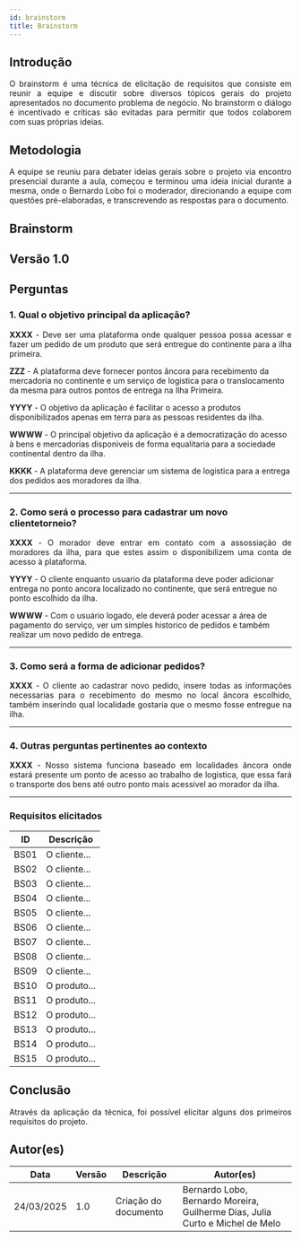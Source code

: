 ```yaml
---
id: brainstorm
title: Brainstorm
---
```

 
## Introdução
<p align = "justify">
O brainstorm é uma técnica de elicitação de requisitos que consiste em reunir a equipe e discutir sobre diversos tópicos gerais do projeto apresentados no documento problema de negócio. No brainstorm o diálogo é incentivado e críticas são evitadas para permitir que todos colaborem com suas próprias ideias.
</p>
 
## Metodologia
<p align = "justify">
A equipe se reuniu para debater ideias gerais sobre o projeto via encontro presencial durante a aula, começou e terminou uma ideia inicial durante a mesma, onde o Bernardo Lobo foi o moderador, direcionando a equipe com questões pré-elaboradas, e transcrevendo as respostas para o documento.
</p>
 
## Brainstorm
 
## Versão 1.0
 
## Perguntas
 
### 1. Qual o objetivo principal da aplicação?
 
<p align = "justify">
<b>XXXX</b> - Deve ser uma plataforma onde qualquer pessoa possa acessar e fazer um pedido de um produto que será entregue do continente para a ilha primeira.
</p>
 
<b>ZZZ</b> - A plataforma deve fornecer pontos âncora para recebimento da mercadoria no continente e um serviço de logistica para o translocamento da mesma para outros pontos de entrega na Ilha Primeira.
 
<b>YYYY</b> - O objetivo da aplicação é facilitar o acesso a produtos disponibilizados apenas em terra para as pessoas residentes da ilha.
 
<b>WWWW</b> - O principal objetivo da aplicação é a democratização do acesso à bens e mercadorias disponiveis de forma equalitaria para a sociedade continental dentro da ilha.
 
<b>KKKK</b> - A plataforma deve gerenciar um sistema de logistica para a entrega dos pedidos aos moradores da ilha.
</p>
 
---
 
### 2. Como será o processo para cadastrar um novo clientetorneio?
 
<p align = "justify">
<b>XXXX</b> - O morador deve entrar em contato com a assossiação de moradores da ilha, para que estes assim o disponibilizem uma conta de acesso à plataforma.
 
<b>YYYY</b> - O cliente enquanto usuario da plataforma deve poder adicionar entrega no ponto ancora localizado no continente, que será entregue no ponto escolhido da ilha.
 
<b>WWWW</b> - Com o usuário logado, ele deverá poder acessar a área de pagamento do serviço, ver um simples historico de pedidos e também realizar um novo pedido de entrega.
 
---
 
### 3. Como será a forma de adicionar pedidos?
 
<p align = "justify">
<b>XXXX</b> - O cliente ao cadastrar novo pedido, insere todas as informações necessarias para o recebimento do mesmo no local âncora escolhido, também inserindo qual localidade gostaria que o mesmo fosse entregue na ilha.
</p>
 
---
 
### 4. Outras perguntas pertinentes ao contexto

<p align = "justify">
<b>XXXX</b> - Nosso sistema funciona baseado em localidades âncora onde estará presente um ponto de acesso ao trabalho de logistica, que essa fará o transporte dos bens até outro ponto mais acessivel ao morador da ilha.
 
---
  
### Requisitos elicitados
 
|ID|Descrição|
|----|-------------|
|BS01| O cliente...|
|BS02| O cliente...|
|BS03| O cliente...|
|BS04| O cliente...|
|BS05| O cliente...|
|BS06| O cliente...|
|BS07| O cliente...|
|BS08| O cliente...|
|BS09| O cliente...|
|BS10| O produto...|
|BS11| O produto...|
|BS12| O produto...|
|BS13| O produto...|
|BS14| O produto...|
|BS15| O produto...|
 
## Conclusão
<p align = "justify">
Através da aplicação da técnica, foi possível elicitar alguns dos primeiros requisitos do projeto.
</p>
 
## Autor(es)
| Data | Versão | Descrição | Autor(es) |
| -- | -- | -- | -- |
| 24/03/2025 | 1.0 | Criação do documento | Bernardo Lobo, Bernardo Moreira, Guilherme Dias, Julia Curto e Michel de Melo |
